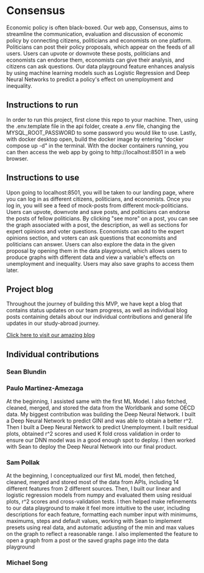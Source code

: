 # Consensus

Economic policy is often black-boxed. Our web app, Consensus, aims to streamline the communication, evaluation and discussion of economic policy by connecting citizens, politicians and economists on one platform. Politicians can post their policy proposals, which appear on the feeds of all users. Users can upvote or downvote these posts, politicians and economists can endorse them, economists can give their analysis, and citizens can ask questions. Our data playground feature enhances analysis by using machine learning models such as Logistic Regression and Deep Neural Networks to predict a policy's effect on unemployment and inequality.

## Instructions to run

In order to run this project, first clone this repo to your machine. Then, using the .env.template file in the api folder, create a .env file, changing the MYSQL_ROOT_PASSWORD to some password you would like to use. Lastly, with docker desktop open, build the docker image by entering "docker compose up -d" in the terminal. With the docker containers running, you can then access the web app by going to http://localhost:8501 in a web browser.

## Instructions to use

Upon going to localhost:8501, you will be taken to our landing page, where you can log in as different citizens, politicians, and economists. Once you log in, you will see a feed of mock-posts from different mock-politicians. Users can upvote, downvote and save posts, and politicians can endorse the posts of fellow politicians. By clicking "see more" on a post, you can see the graph associated with a post, the description, as well as sections for expert opinions and voter questions. Economists can add to the expert opinions section, and voters can ask questions that economists and politicians can answer. Users can also explore the data in the given proposal by opening them in the data playground, which allows users to produce graphs with different data and view a variable's effects on unemployment and inequality. Users may also save graphs to access them later.

## Project blog

Throughout the journey of building this MVP, we have kept a blog that contains status updates on our team progress, as well as individual blog posts containing details about our individual contributions and general life updates in our study-abroad journey.

[Click here to visit our amazing blog](https://smpollak.github.io/MPSS-25su-DoC-Blog/)

## Individual contributions

### Sean Blundin
<to be written>

### Paulo Martinez-Amezaga
At the beginning, I assisted same with the first ML Model. I also fetched, cleaned, merged, and stored the data from the Worldbank and some OECD data. My biggest contribution was building the Deep Neural Network. I built a Deep Neural Network to predict GINI and was able to obtain a better r^2. Then I built a Deep Neural Network to predict Unemployment. I built residual plots, obtained r^2 scores and used K fold cross validation in order to ensure our DNN model was in a good enough spot to deploy. I then worked with Sean to deploy the Deep Neural Network into our final product.

### Sam Pollak
At the beginning, I conceptualized our first ML model, then fetched, cleaned, merged and stored most of the data from APIs, including 14 different features from 2 different sources. Then, I built our linear and logistic regression models from numpy and evaluated them using residual plots, r^2 scores and cross-validation tests. I then helped make refinements to our data playground to make it feel more intuitive to the user, including descriptions for each feature, formatting each number input with minimums, maximums, steps and default values, working with Sean to implement presets using real data, and automatic adjusting of the min and max values on the graph to reflect a reasonable range. I also implemented the feature to open a graph from a post or the saved graphs page into the data playground

### Michael Song
<to be written>